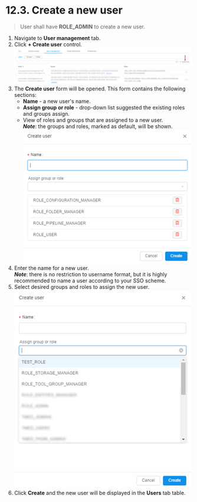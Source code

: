 # 12.3. Create a new user

> User shall have **ROLE\_ADMIN** to create a new user.

1. Navigate to **User management** tab.
2. Click **+ Create user** control.  
    ![CP_CreateNewUser](attachments/CreateNewUser_1.png)
3. The **Create user** form will be opened. This form contains the following sections:
    - **Name** - a new user's name.
    - **Assign group or role** - drop-down list suggested the existing roles and groups assign.
    - View of roles and groups that are assigned to a new user.  
        **_Note_**: the groups and roles, marked as default, will be shown.  
        ![CP_CreateNewUser](attachments/CreateNewUser_2.png)
4. Enter the name for a new user.  
    **_Note_**: there is no restriction to username format, but it is highly recommended to name a user according to your SSO scheme.
5. Select desired groups and roles to assign the new user.  
    ![CP_CreateNewUser](attachments/CreateNewUser_3.png)
6. Click **Create** and the new user will be displayed in the **Users** tab table.